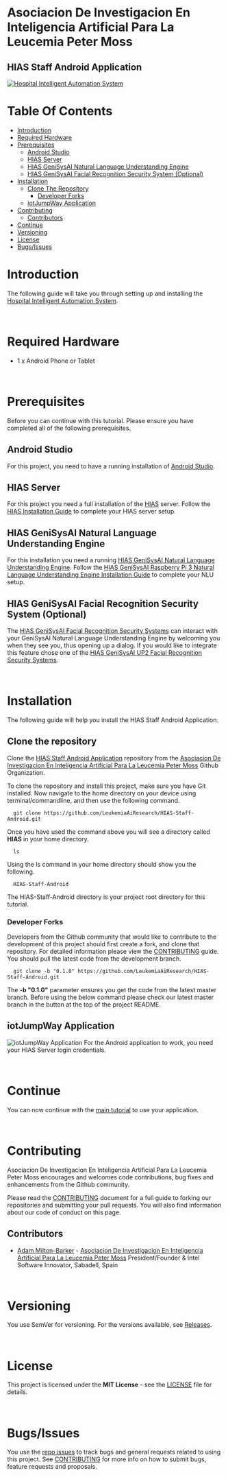 # Asociacion De Investigacion En Inteligencia Artificial Para La Leucemia Peter Moss
## HIAS Staff Android Application
[![Hospital Intelligent Automation System](../Media/Images/HIAS-Hospital-Intelligent-Automation-System.png)](https://github.com/LeukemiaAiResearch/HIAS-Staff-Android)

# Table Of Contents

- [Introduction](#introduction)
- [Required Hardware](#required-hardware)
- [Prerequisites](#prerequisites)
    - [Android Studio](#android-studio)
    - [HIAS Server](#hias-server)
    - [HIAS GeniSysAI Natural Language Understanding Engine](#hias-genisysai-natural-language=understanding-engine)
    - [HIAS GeniSysAI Facial Recognition Security System (Optional)](#hias-genisysai-facial-recognition-security-system-optional)
- [Installation](#installation)
  - [Clone The Repository](#clone-the-repository)
    - [Developer Forks](#developer-forks)
  - [iotJumpWay Application](#iotjumpway-application)
- [Contributing](#contributing)
    - [Contributors](#contributors)
- [Continue](#continue)
- [Versioning](#versioning)
- [License](#license)
- [Bugs/Issues](#bugs-issues)

# Introduction
The following guide will take you through setting up and installing the  [ Hospital Intelligent Automation System](https://github.com/LeukemiaAiResearch/HIAS-Staff-Android " Hospital Intelligent Automation System").

&nbsp;

# Required Hardware

- 1 x Android Phone or Tablet

&nbsp;

# Prerequisites
Before you can continue with this tutorial. Please ensure you have completed all of the following prerequisites.

## Android Studio
For this project, you need to have a running installation of [Android Studio](https://developer.android.com/studio).

## HIAS Server
For this project you need a full installation of the [HIAS](https://github.com/LeukemiaAiResearch/HIAS) server. Follow the [HIAS Installation Guide](https://github.com/LeukemiaAiResearch/HIAS/blob/master/Documentation/Installation/Installation.md) to complete your HIAS server setup.

## HIAS GeniSysAI Natural Language Understanding Engine
For this installation you need a running [HIAS GeniSysAI Natural Language Understanding Engine](https://github.com/LeukemiaAiResearch/GeniSysAI#natural-language-understanding-engines). Follow the [HIAS GeniSysAI Raspberry Pi 3 Natural Language Understanding Engine Installation Guide](https://github.com/LeukemiaAiResearch/GeniSysAI/tree/master/NLU/RPI/RPI3) to complete your NLU setup.

## HIAS GeniSysAI Facial Recognition Security System (Optional)
The [HIAS GeniSysAI Facial Recognition Security Systems](https://github.com/LeukemiaAiResearch/GeniSysAI/tree/master/Vision) can interact with your GeniSysAI Natural Language Understanding Engine by welcoming you when they see you, thus opening up a dialog. If you would like to integrate this feature chose one of the [HIAS GeniSysAI UP2 Facial Recognition Security Systems](https://github.com/LeukemiaAiResearch/GeniSysAI/tree/master/Vision).

&nbsp;

# Installation
The following guide will help you install the HIAS Staff Android Application.

## Clone the repository
Clone the [HIAS Staff Android Application](https://github.com/LeukemiaAiResearch/HIAS-Staff-Android "HIAS Staff Android Application") repository from the [Asociacion De Investigacion En Inteligencia Artificial Para La Leucemia Peter Moss](https://github.com/LeukemiaAiResearch "Asociacion De Investigacion En Inteligencia Artificial Para La Leucemia Peter Moss") Github Organization.

To clone the repository and install this project, make sure you have Git installed. Now navigate to the home directory on your device using terminal/commandline, and then use the following command.

```
  git clone https://github.com/LeukemiaAiResearch/HIAS-Staff-Android.git
```

Once you have used the command above you will see a directory called **HIAS** in your home directory.

```
  ls
```

Using the ls command in your home directory should show you the following.

```
  HIAS-Staff-Android
```

The HIAS-Staff-Android directory is your project root directory for this tutorial.

### Developer Forks
Developers from the Github community that would like to contribute to the development of this project should first create a fork, and clone that repository. For detailed information please view the [CONTRIBUTING](../CONTRIBUTING.md "CONTRIBUTING") guide. You should pull the latest code from the development branch.

```
  git clone -b "0.1.0" https://github.com/LeukemiaAiResearch/HIAS-Staff-Android.git
```

The **-b "0.1.0"** parameter ensures you get the code from the latest master branch. Before using the below command please check our latest master branch in the button at the top of the project README.

## iotJumpWay Application
![iotJumpWay Application](../Media/Images/hias-iotjumpway-application.png)
For the Android application to work, you need your HIAS Server login credentials.

&nbsp;

# Continue
You can now continue with the [main tutorial](../) to use your application.

&nbsp;

# Contributing
Asociacion De Investigacion En Inteligencia Artificial Para La Leucemia Peter Moss encourages and welcomes code contributions, bug fixes and enhancements from the Github community.

Please read the [CONTRIBUTING](../CONTRIBUTING.md "CONTRIBUTING") document for a full guide to forking our repositories and submitting your pull requests. You will also find information about our code of conduct on this page.

## Contributors

- [Adam Milton-Barker](https://www.leukemiaresearchassociation.ai.com/team/adam-milton-barker "Adam Milton-Barker") - [Asociacion De Investigacion En Inteligencia Artificial Para La Leucemia Peter Moss](https://www.leukemiaresearchassociation.ai "Asociacion De Investigacion En Inteligencia Artificial Para La Leucemia Peter Moss") President/Founder & Intel Software Innovator, Sabadell, Spain

&nbsp;

# Versioning

You use SemVer for versioning. For the versions available, see [Releases](../releases "Releases").

&nbsp;

# License

This project is licensed under the **MIT License** - see the [LICENSE](../LICENSE "LICENSE") file for details.

&nbsp;

# Bugs/Issues

You use the [repo issues](../issues "repo issues") to track bugs and general requests related to using this project. See [CONTRIBUTING](../CONTRIBUTING.md "CONTRIBUTING") for more info on how to submit bugs, feature requests and proposals.